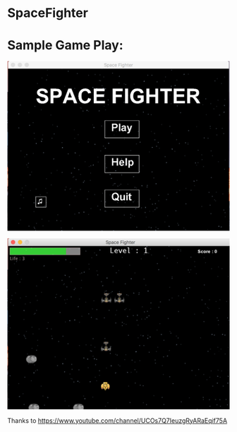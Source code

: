 # SpaceFighter

# Sample Game Play:

![alt tag](https://github.com/ukiras123/SpaceFighter/blob/master/Screen%20Shot%202017-02-26%20at%209.19.44%20AM.png)

![alt tag](https://github.com/ukiras123/SpaceFighter/blob/master/Screen%20Shot%202017-02-26%20at%209.20.00%20AM.png)



Thanks to https://www.youtube.com/channel/UCOs7Q7IeuzgRyARaEqif75A

